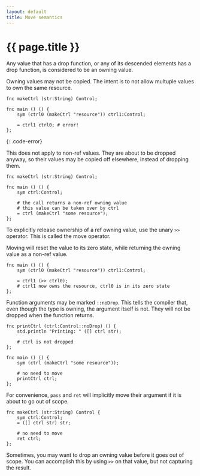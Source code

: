 ```yaml
---
layout: default
title: Move semantics
---
```

# {{ page.title }}

Any value that has a drop function, or any of its descended elements has a drop function, is considered to be an owning value.

Owning values may not be copied. The intent is to not allow multuple values to own the same resource.

```
fnc makeCtrl (str:String) Control;

fnc main () () {
    sym (ctrl0 (makeCtrl "resource")) ctrl1:Control;

    = ctrl1 ctrl0; # error!
};
```
{: .code-error}

This does not apply to non-ref values. They are about to be dropped anyway, so their values may be copied off elsewhere, instead of dropping them.

```
fnc makeCtrl (str:String) Control;

fnc main () () {
    sym ctrl:Control;

    # the call returns a non-ref owning value
    # this value can be taken over by ctrl
    = ctrl (makeCtrl "some resource");
};
```

To explicitly release ownership of a ref owning value, use the unary `>>` operator. This is called the move operator.

Moving will reset the value to its zero state, while returning the owning value as a non-ref value.

```
fnc main () () {
    sym (ctrl0 (makeCtrl "resource")) ctrl1:Control;

    = ctrl1 (>> ctrl0);
    # ctrl1 now owns the resource, ctrl0 is in its zero state
};
```

Function arguments may be marked `::noDrop`. This tells the compiler that, even though the type is owning, the argument itself is not. They will not be dropped when the function returns.

```
fnc printCtrl (ctrl:Control::noDrop) () {
    std.println "Printing: " ([] ctrl str);

    # ctrl is not dropped
};

fnc main () () {
    sym (ctrl (makeCtrl "some resource"));

    # no need to move
    printCtrl ctrl;
};
```

For convenience, `pass` and `ret` will implicitly move their argument if it is about to go out of scope.

```
fnc makeCtrl (str:String) Control {
    sym ctrl:Control;
    = ([] ctrl str) str;

    # no need to move
    ret ctrl;
};
```

Sometimes, you may want to drop an owning value before it goes out of scope. You can accomplish this by using `>>` on that value, but not capturing the result.